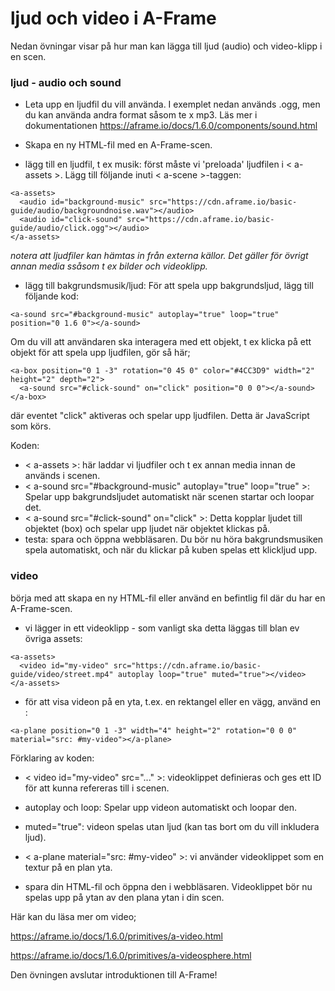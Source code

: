 # ljud och video i A-Frame

Nedan övningar visar på hur man kan lägga till ljud (audio) och video-klipp i en scen.

### ljud - audio och sound

- Leta upp en ljudfil du vill använda. I exemplet nedan används .ogg, men du kan använda andra format såsom te x mp3.
Läs mer i dokumentationen https://aframe.io/docs/1.6.0/components/sound.html

- Skapa en ny HTML-fil med en A-Frame-scen.

- lägg till en ljudfil, t ex musik: först måste vi 'preloada' ljudfilen i < a-assets >. Lägg till följande inuti < a-scene >-taggen:

```
<a-assets>
  <audio id="background-music" src="https://cdn.aframe.io/basic-guide/audio/backgroundnoise.wav"></audio>
  <audio id="click-sound" src="https://cdn.aframe.io/basic-guide/audio/click.ogg"></audio>
</a-assets>
```

*notera att ljudfiler kan hämtas in från externa källor. Det gäller för övrigt annan media ssåsom t ex bilder och videoklipp.*


- lägg till bakgrundsmusik/ljud: För att spela upp bakgrundsljud, lägg till följande kod:

```
<a-sound src="#background-music" autoplay="true" loop="true" position="0 1.6 0"></a-sound>
```

Om du vill att användaren ska interagera med ett objekt, t ex klicka på ett objekt för att spela upp ljudfilen, gör så här;

```
<a-box position="0 1 -3" rotation="0 45 0" color="#4CC3D9" width="2" height="2" depth="2">
  <a-sound src="#click-sound" on="click" position="0 0 0"></a-sound>
</a-box>
```
där eventet "click" aktiveras och spelar upp ljudfilen. Detta är JavaScript som körs.


Koden:

- < a-assets >: här laddar vi ljudfiler och t ex annan media innan de används i scenen.
- < a-sound src="#background-music" autoplay="true" loop="true" >: Spelar upp bakgrundsljudet automatiskt när scenen startar och loopar det.
- < a-sound src="#click-sound" on="click" >: Detta kopplar ljudet till objektet (box) och spelar upp ljudet när objektet klickas på.
- testa: spara och öppna webbläsaren. Du bör nu höra bakgrundsmusiken spela automatiskt, och när du klickar på kuben spelas ett klickljud upp.


### video

börja med att skapa en ny HTML-fil eller använd en befintlig fil där du har en A-Frame-scen.

- vi lägger in ett videoklipp - som vanligt ska detta läggas till blan ev övriga assets:

```
<a-assets>
  <video id="my-video" src="https://cdn.aframe.io/basic-guide/video/street.mp4" autoplay loop="true" muted="true"></video>
</a-assets>
```

- för att visa videon på en yta, t.ex. en rektangel eller en vägg, använd en <a-plane>:

```
<a-plane position="0 1 -3" width="4" height="2" rotation="0 0 0" material="src: #my-video"></a-plane>

```


Förklaring av koden:

- < video id="my-video" src="..." >: videoklippet definieras och ges ett ID för att kunna refereras till i scenen.
- autoplay och loop: Spelar upp videon automatiskt och loopar den.
- muted="true": videon spelas utan ljud (kan tas bort om du vill inkludera ljud).
- < a-plane material="src: #my-video" >: vi använder videoklippet som en textur på en plan yta.

- spara din HTML-fil och öppna den i webbläsaren. Videoklippet bör nu spelas upp på ytan av den plana ytan i din scen.



Här kan du läsa mer om video;

https://aframe.io/docs/1.6.0/primitives/a-video.html

https://aframe.io/docs/1.6.0/primitives/a-videosphere.html


Den övningen avslutar introduktionen till A-Frame!





